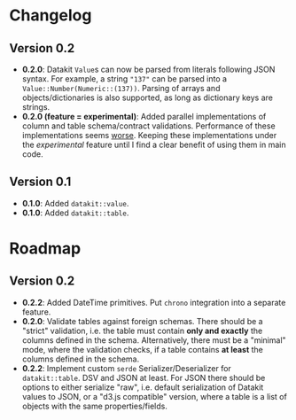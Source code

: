 # Changelog

## Version 0.2

- **0.2.0**: Datakit `Value`s can now be parsed from literals following JSON
  syntax. For example, a string `"137"` can be parsed into a
  `Value::Number(Numeric::(137))`. Parsing of arrays and objects/dictionaries is
  also supported, as long as dictionary keys are strings.
- **0.2.0 (feature = experimental)**: Added parallel implementations of column
  and table schema/contract validations. Performance of these implementations
  seems [worse](research/parallel/parallel-routines-datakit.md). Keeping these
  implementations under the _experimental_ feature until I find a clear benefit
  of using them in main code.

## Version 0.1

- **0.1.0**: Added `datakit::value`.
- **0.1.0**: Added `datakit::table`.

# Roadmap

## Version 0.2

- **0.2.2**: Added DateTime primitives. Put `chrono` integration into a separate
  feature.
- **0.2.0**: Validate tables against foreign schemas. There should be a "strict"
  validation, i.e. the table must contain **only and exactly** the columns
  defined in the schema. Alternatively, there must be a "minimal" mode, where
  the validation checks, if a table contains **at least** the columns defined in the
  schema.
- **0.2.2**: Implement custom `serde` Serializer/Deserializer for
  `datakit::table`. DSV and JSON at least. For JSON there should be options to
  either serialize "raw", i.e. default serialization of Datakit values to JSON,
  or a "d3.js compatible" version, where a table is a list of objects with the
  same properties/fields.

